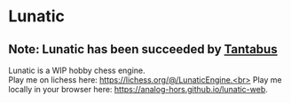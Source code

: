 # Lunatic
## Note: Lunatic has been succeeded by [Tantabus](https://github.com/analog-hors/tantabus)
Lunatic is a WIP hobby chess engine.<br>
Play me on lichess here: https://lichess.org/@/LunaticEngine.<br>
Play me locally in your browser here: https://analog-hors.github.io/lunatic-web.
